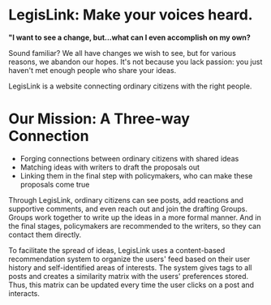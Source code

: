 # LegisLink: Make your voices heard.

**"I want to see a change, but...what can I even accomplish on my own?**

Sound familiar? We all have changes we wish to see, but for various reasons, we abandon our hopes. It's not because you lack passion: you just haven't met enough people who share your ideas. 

LegisLink is a website connecting ordinary citizens with the right people.

# Our Mission: A Three-way Connection
- Forging connections between ordinary citizens with shared ideas
- Matching ideas with writers to draft the proposals out
- Linking them in the final step with policymakers, who can make these proposals come true

Through LegisLink, ordinary citizens can see posts, add reactions and supportive comments, and even reach out and join the drafting Groups. Groups work together to write up the ideas in a more formal manner. And in the final stages, policymakers are recommended to the writers, so they can contact them directly.

To facilitate the spread of ideas, LegisLink uses a content-based recommendation system to organize the users' feed based on their user history and self-identified areas of interests. The system gives tags to all posts and creates a similarity matrix with the users' preferences stored. Thus, this matrix can be updated every time the user clicks on a post and interacts. 

